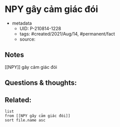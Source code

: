 ---
---

# NPY gây cảm giác đói

- metadata
	- UID: P-210814-1228
	- tags: #created/2021/Aug/14, #permanent/fact 
	- source: 

## Notes
[[NPY]] gây cảm giác đói

## Questions & thoughts:

## Related:
```dataview
list
from [[NPY gây cảm giác đói]]
sort file.name asc
```
